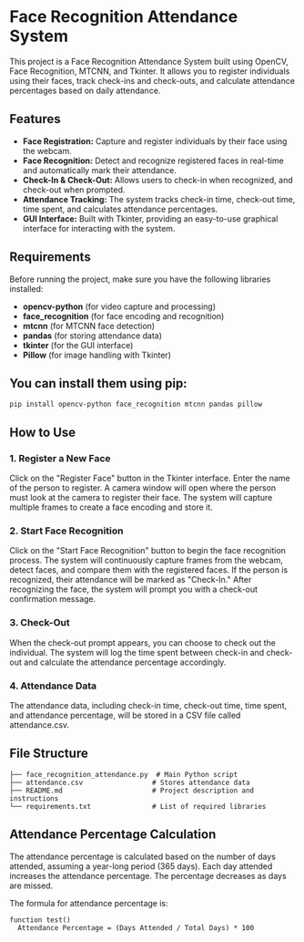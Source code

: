 # Face Recognition Attendance System
This project is a Face Recognition Attendance System built using OpenCV, Face Recognition, MTCNN, and Tkinter. It allows you to register individuals using their faces, track check-ins and check-outs, and calculate attendance percentages based on daily attendance.

## Features
- **Face Registration:** Capture and register individuals by their face using the webcam.
- **Face Recognition:** Detect and recognize registered faces in real-time and automatically mark their attendance.
- **Check-In & Check-Out:** Allows users to check-in when recognized, and check-out when prompted.
- **Attendance Tracking:** The system tracks check-in time, check-out time, time spent, and calculates attendance percentages.
- **GUI Interface:** Built with Tkinter, providing an easy-to-use graphical interface for interacting with the system.

## Requirements
Before running the project, make sure you have the following libraries installed:
- **opencv-python** (for video capture and processing)
- **face_recognition** (for face encoding and recognition)
- **mtcnn** (for MTCNN face detection)
- **pandas** (for storing attendance data)
- **tkinter** (for the GUI interface)
- **Pillow** (for image handling with Tkinter)

## You can install them using pip:
``` function test()
pip install opencv-python face_recognition mtcnn pandas pillow
```
## How to Use

### 1. Register a New Face
Click on the "Register Face" button in the Tkinter interface.
Enter the name of the person to register.
A camera window will open where the person must look at the camera to register their face. The system will capture multiple frames to create a face encoding and store it.

### 2. Start Face Recognition
Click on the "Start Face Recognition" button to begin the face recognition process.
The system will continuously capture frames from the webcam, detect faces, and compare them with the registered faces.
If the person is recognized, their attendance will be marked as "Check-In."
After recognizing the face, the system will prompt you with a check-out confirmation message.

### 3. Check-Out
When the check-out prompt appears, you can choose to check out the individual.
The system will log the time spent between check-in and check-out and calculate the attendance percentage accordingly.

### 4. Attendance Data
The attendance data, including check-in time, check-out time, time spent, and attendance percentage, will be stored in a CSV file called attendance.csv.

## File Structure

```
├── face_recognition_attendance.py  # Main Python script
├── attendance.csv                 # Stores attendance data
├── README.md                      # Project description and instructions
└── requirements.txt               # List of required libraries
```
## Attendance Percentage Calculation
The attendance percentage is calculated based on the number of days attended, assuming a year-long period (365 days). Each day attended increases the attendance percentage. The percentage decreases as days are missed.

The formula for attendance percentage is:
```
function test()
  Attendance Percentage = (Days Attended / Total Days) * 100
```


